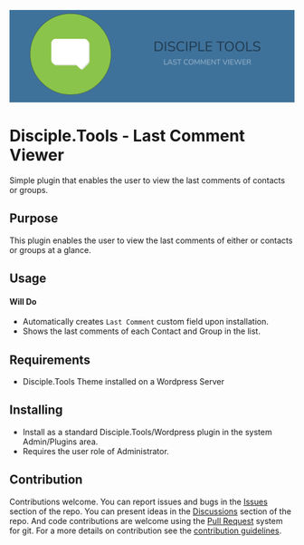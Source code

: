![Plugin Banner](https://raw.githubusercontent.com/EkballoUni/disciple-tools-last-comment-viewer-plugin/master/documentation/banner.png)

# Disciple.Tools - Last Comment Viewer

Simple plugin that enables the user to view the last comments of contacts or groups.

## Purpose

This plugin enables the user to view the last comments of either or contacts or groups at a glance.

## Usage

#### Will Do

- Automatically creates `Last Comment` custom field upon installation.
- Shows the last comments of each Contact and Group in the list.

## Requirements

- Disciple.Tools Theme installed on a Wordpress Server

## Installing

- Install as a standard Disciple.Tools/Wordpress plugin in the system Admin/Plugins area.
- Requires the user role of Administrator.

## Contribution

Contributions welcome. You can report issues and bugs in the
[Issues](https://github.com/viktorsheep/last-comment/issues) section of the repo. You can present ideas
in the [Discussions](https://github.com/viktorsheep/last-comment/discussions) section of the repo. And
code contributions are welcome using the [Pull Request](https://github.com/viktorsheep/last-comment/pulls)
system for git. For a more details on contribution see the
[contribution guidelines](https://github.com/DiscipleTools/disciple-tools-plugin-starter-template/blob/master/CONTRIBUTING.md).